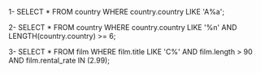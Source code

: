1- SELECT * FROM country
   WHERE country.country LIKE 'A%a';
   
2- SELECT * FROM country
   WHERE country.country LIKE '%n'
   AND LENGTH(country.country) >= 6;
   
3- SELECT * FROM film
   WHERE film.title LIKE 'C%'
   AND film.length > 90
   AND film.rental_rate IN (2.99);
